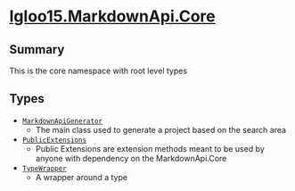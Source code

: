 # [Igloo15.MarkdownApi.Core](./README.md)

## Summary
This is the core namespace with root level types

## Types

- [`MarkdownApiGenerator`](./MarkdownApiGenerator.md)
	- The main class used to generate a project based on the search area
- [`PublicExtensions`](./PublicExtensions.md)
	- Public Extensions are extension methods meant to be used by anyone with dependency on the MarkdownApi.Core
- [`TypeWrapper`](./TypeWrapper.md)
	- A wrapper around a type

